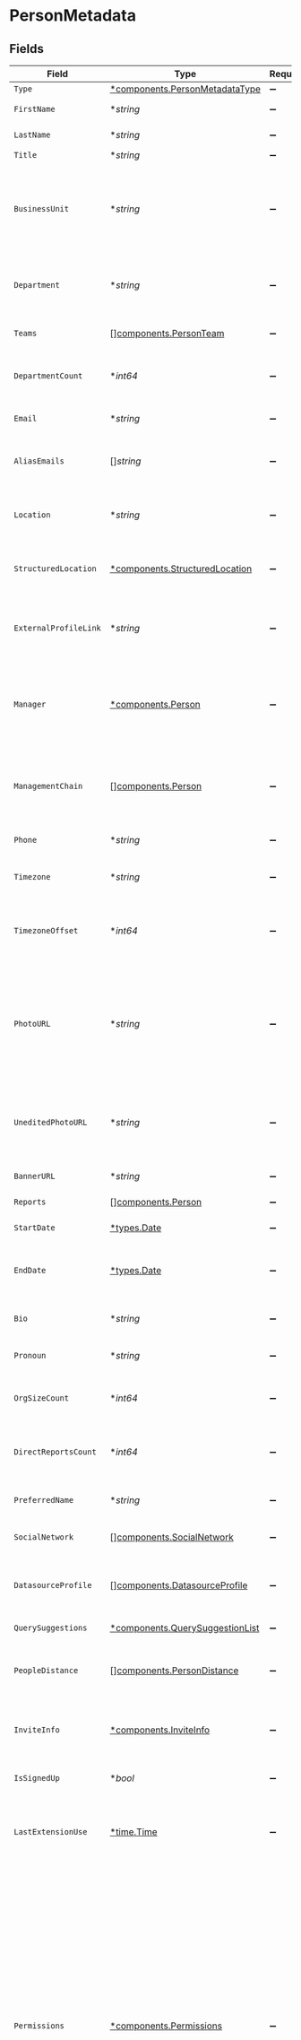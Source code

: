 # PersonMetadata


## Fields

| Field                                                                                                                                                                                                                                                                                                                                                                                                                       | Type                                                                                                                                                                                                                                                                                                                                                                                                                        | Required                                                                                                                                                                                                                                                                                                                                                                                                                    | Description                                                                                                                                                                                                                                                                                                                                                                                                                 | Example                                                                                                                                                                                                                                                                                                                                                                                                                     |
| --------------------------------------------------------------------------------------------------------------------------------------------------------------------------------------------------------------------------------------------------------------------------------------------------------------------------------------------------------------------------------------------------------------------------- | --------------------------------------------------------------------------------------------------------------------------------------------------------------------------------------------------------------------------------------------------------------------------------------------------------------------------------------------------------------------------------------------------------------------------- | --------------------------------------------------------------------------------------------------------------------------------------------------------------------------------------------------------------------------------------------------------------------------------------------------------------------------------------------------------------------------------------------------------------------------- | --------------------------------------------------------------------------------------------------------------------------------------------------------------------------------------------------------------------------------------------------------------------------------------------------------------------------------------------------------------------------------------------------------------------------- | --------------------------------------------------------------------------------------------------------------------------------------------------------------------------------------------------------------------------------------------------------------------------------------------------------------------------------------------------------------------------------------------------------------------------- |
| `Type`                                                                                                                                                                                                                                                                                                                                                                                                                      | [*components.PersonMetadataType](../../models/components/personmetadatatype.md)                                                                                                                                                                                                                                                                                                                                             | :heavy_minus_sign:                                                                                                                                                                                                                                                                                                                                                                                                          | N/A                                                                                                                                                                                                                                                                                                                                                                                                                         | FULL_TIME                                                                                                                                                                                                                                                                                                                                                                                                                   |
| `FirstName`                                                                                                                                                                                                                                                                                                                                                                                                                 | **string*                                                                                                                                                                                                                                                                                                                                                                                                                   | :heavy_minus_sign:                                                                                                                                                                                                                                                                                                                                                                                                          | The first name of the person                                                                                                                                                                                                                                                                                                                                                                                                |                                                                                                                                                                                                                                                                                                                                                                                                                             |
| `LastName`                                                                                                                                                                                                                                                                                                                                                                                                                  | **string*                                                                                                                                                                                                                                                                                                                                                                                                                   | :heavy_minus_sign:                                                                                                                                                                                                                                                                                                                                                                                                          | The last name of the person                                                                                                                                                                                                                                                                                                                                                                                                 |                                                                                                                                                                                                                                                                                                                                                                                                                             |
| `Title`                                                                                                                                                                                                                                                                                                                                                                                                                     | **string*                                                                                                                                                                                                                                                                                                                                                                                                                   | :heavy_minus_sign:                                                                                                                                                                                                                                                                                                                                                                                                          | Job title.                                                                                                                                                                                                                                                                                                                                                                                                                  |                                                                                                                                                                                                                                                                                                                                                                                                                             |
| `BusinessUnit`                                                                                                                                                                                                                                                                                                                                                                                                              | **string*                                                                                                                                                                                                                                                                                                                                                                                                                   | :heavy_minus_sign:                                                                                                                                                                                                                                                                                                                                                                                                          | Typically the highest level organizational unit; generally applies to bigger companies with multiple distinct businesses.                                                                                                                                                                                                                                                                                                   |                                                                                                                                                                                                                                                                                                                                                                                                                             |
| `Department`                                                                                                                                                                                                                                                                                                                                                                                                                | **string*                                                                                                                                                                                                                                                                                                                                                                                                                   | :heavy_minus_sign:                                                                                                                                                                                                                                                                                                                                                                                                          | An organizational unit where everyone has a similar task, e.g. `Engineering`.                                                                                                                                                                                                                                                                                                                                               |                                                                                                                                                                                                                                                                                                                                                                                                                             |
| `Teams`                                                                                                                                                                                                                                                                                                                                                                                                                     | [][components.PersonTeam](../../models/components/personteam.md)                                                                                                                                                                                                                                                                                                                                                            | :heavy_minus_sign:                                                                                                                                                                                                                                                                                                                                                                                                          | Info about the employee's team(s).                                                                                                                                                                                                                                                                                                                                                                                          |                                                                                                                                                                                                                                                                                                                                                                                                                             |
| `DepartmentCount`                                                                                                                                                                                                                                                                                                                                                                                                           | **int64*                                                                                                                                                                                                                                                                                                                                                                                                                    | :heavy_minus_sign:                                                                                                                                                                                                                                                                                                                                                                                                          | The number of people in this person's department.                                                                                                                                                                                                                                                                                                                                                                           |                                                                                                                                                                                                                                                                                                                                                                                                                             |
| `Email`                                                                                                                                                                                                                                                                                                                                                                                                                     | **string*                                                                                                                                                                                                                                                                                                                                                                                                                   | :heavy_minus_sign:                                                                                                                                                                                                                                                                                                                                                                                                          | The user's primary email address                                                                                                                                                                                                                                                                                                                                                                                            |                                                                                                                                                                                                                                                                                                                                                                                                                             |
| `AliasEmails`                                                                                                                                                                                                                                                                                                                                                                                                               | []*string*                                                                                                                                                                                                                                                                                                                                                                                                                  | :heavy_minus_sign:                                                                                                                                                                                                                                                                                                                                                                                                          | Additional email addresses of this user beyond the primary, if any.                                                                                                                                                                                                                                                                                                                                                         |                                                                                                                                                                                                                                                                                                                                                                                                                             |
| `Location`                                                                                                                                                                                                                                                                                                                                                                                                                  | **string*                                                                                                                                                                                                                                                                                                                                                                                                                   | :heavy_minus_sign:                                                                                                                                                                                                                                                                                                                                                                                                          | User facing string representing the person's location.                                                                                                                                                                                                                                                                                                                                                                      |                                                                                                                                                                                                                                                                                                                                                                                                                             |
| `StructuredLocation`                                                                                                                                                                                                                                                                                                                                                                                                        | [*components.StructuredLocation](../../models/components/structuredlocation.md)                                                                                                                                                                                                                                                                                                                                             | :heavy_minus_sign:                                                                                                                                                                                                                                                                                                                                                                                                          | Detailed location with information about country, state, city etc.                                                                                                                                                                                                                                                                                                                                                          |                                                                                                                                                                                                                                                                                                                                                                                                                             |
| `ExternalProfileLink`                                                                                                                                                                                                                                                                                                                                                                                                       | **string*                                                                                                                                                                                                                                                                                                                                                                                                                   | :heavy_minus_sign:                                                                                                                                                                                                                                                                                                                                                                                                          | Link to a customer's internal profile page. This is set to '#' when no link is desired.                                                                                                                                                                                                                                                                                                                                     |                                                                                                                                                                                                                                                                                                                                                                                                                             |
| `Manager`                                                                                                                                                                                                                                                                                                                                                                                                                   | [*components.Person](../../models/components/person.md)                                                                                                                                                                                                                                                                                                                                                                     | :heavy_minus_sign:                                                                                                                                                                                                                                                                                                                                                                                                          | N/A                                                                                                                                                                                                                                                                                                                                                                                                                         | {<br/>"name": "George Clooney",<br/>"obfuscatedId": "abc123"<br/>}                                                                                                                                                                                                                                                                                                                                                          |
| `ManagementChain`                                                                                                                                                                                                                                                                                                                                                                                                           | [][components.Person](../../models/components/person.md)                                                                                                                                                                                                                                                                                                                                                                    | :heavy_minus_sign:                                                                                                                                                                                                                                                                                                                                                                                                          | The chain of reporting in the company as far up as it goes. The last entry is this person's direct manager.                                                                                                                                                                                                                                                                                                                 |                                                                                                                                                                                                                                                                                                                                                                                                                             |
| `Phone`                                                                                                                                                                                                                                                                                                                                                                                                                     | **string*                                                                                                                                                                                                                                                                                                                                                                                                                   | :heavy_minus_sign:                                                                                                                                                                                                                                                                                                                                                                                                          | Phone number as a number string.                                                                                                                                                                                                                                                                                                                                                                                            |                                                                                                                                                                                                                                                                                                                                                                                                                             |
| `Timezone`                                                                                                                                                                                                                                                                                                                                                                                                                  | **string*                                                                                                                                                                                                                                                                                                                                                                                                                   | :heavy_minus_sign:                                                                                                                                                                                                                                                                                                                                                                                                          | The timezone of the person. E.g. "Pacific Daylight Time".                                                                                                                                                                                                                                                                                                                                                                   |                                                                                                                                                                                                                                                                                                                                                                                                                             |
| `TimezoneOffset`                                                                                                                                                                                                                                                                                                                                                                                                            | **int64*                                                                                                                                                                                                                                                                                                                                                                                                                    | :heavy_minus_sign:                                                                                                                                                                                                                                                                                                                                                                                                          | The offset of the person's timezone in seconds from UTC.                                                                                                                                                                                                                                                                                                                                                                    |                                                                                                                                                                                                                                                                                                                                                                                                                             |
| `PhotoURL`                                                                                                                                                                                                                                                                                                                                                                                                                  | **string*                                                                                                                                                                                                                                                                                                                                                                                                                   | :heavy_minus_sign:                                                                                                                                                                                                                                                                                                                                                                                                          | The URL of the person's avatar. Public, glean-authenticated and Base64 encoded data URLs are all valid (but not third-party-authenticated URLs).                                                                                                                                                                                                                                                                            |                                                                                                                                                                                                                                                                                                                                                                                                                             |
| `UneditedPhotoURL`                                                                                                                                                                                                                                                                                                                                                                                                          | **string*                                                                                                                                                                                                                                                                                                                                                                                                                   | :heavy_minus_sign:                                                                                                                                                                                                                                                                                                                                                                                                          | The original photo URL of the person's avatar before any edits they made are applied                                                                                                                                                                                                                                                                                                                                        |                                                                                                                                                                                                                                                                                                                                                                                                                             |
| `BannerURL`                                                                                                                                                                                                                                                                                                                                                                                                                 | **string*                                                                                                                                                                                                                                                                                                                                                                                                                   | :heavy_minus_sign:                                                                                                                                                                                                                                                                                                                                                                                                          | The URL of the person's banner photo.                                                                                                                                                                                                                                                                                                                                                                                       |                                                                                                                                                                                                                                                                                                                                                                                                                             |
| `Reports`                                                                                                                                                                                                                                                                                                                                                                                                                   | [][components.Person](../../models/components/person.md)                                                                                                                                                                                                                                                                                                                                                                    | :heavy_minus_sign:                                                                                                                                                                                                                                                                                                                                                                                                          | N/A                                                                                                                                                                                                                                                                                                                                                                                                                         |                                                                                                                                                                                                                                                                                                                                                                                                                             |
| `StartDate`                                                                                                                                                                                                                                                                                                                                                                                                                 | [*types.Date](../../types/date.md)                                                                                                                                                                                                                                                                                                                                                                                          | :heavy_minus_sign:                                                                                                                                                                                                                                                                                                                                                                                                          | The date when the employee started.                                                                                                                                                                                                                                                                                                                                                                                         |                                                                                                                                                                                                                                                                                                                                                                                                                             |
| `EndDate`                                                                                                                                                                                                                                                                                                                                                                                                                   | [*types.Date](../../types/date.md)                                                                                                                                                                                                                                                                                                                                                                                          | :heavy_minus_sign:                                                                                                                                                                                                                                                                                                                                                                                                          | If a former employee, the last date of employment.                                                                                                                                                                                                                                                                                                                                                                          |                                                                                                                                                                                                                                                                                                                                                                                                                             |
| `Bio`                                                                                                                                                                                                                                                                                                                                                                                                                       | **string*                                                                                                                                                                                                                                                                                                                                                                                                                   | :heavy_minus_sign:                                                                                                                                                                                                                                                                                                                                                                                                          | Short biography or mission statement of the employee.                                                                                                                                                                                                                                                                                                                                                                       |                                                                                                                                                                                                                                                                                                                                                                                                                             |
| `Pronoun`                                                                                                                                                                                                                                                                                                                                                                                                                   | **string*                                                                                                                                                                                                                                                                                                                                                                                                                   | :heavy_minus_sign:                                                                                                                                                                                                                                                                                                                                                                                                          | She/her, He/his or other pronoun.                                                                                                                                                                                                                                                                                                                                                                                           |                                                                                                                                                                                                                                                                                                                                                                                                                             |
| `OrgSizeCount`                                                                                                                                                                                                                                                                                                                                                                                                              | **int64*                                                                                                                                                                                                                                                                                                                                                                                                                    | :heavy_minus_sign:                                                                                                                                                                                                                                                                                                                                                                                                          | The total recursive size of the people reporting to this person, or 1                                                                                                                                                                                                                                                                                                                                                       |                                                                                                                                                                                                                                                                                                                                                                                                                             |
| `DirectReportsCount`                                                                                                                                                                                                                                                                                                                                                                                                        | **int64*                                                                                                                                                                                                                                                                                                                                                                                                                    | :heavy_minus_sign:                                                                                                                                                                                                                                                                                                                                                                                                          | The total number of people who directly report to this person, or 0                                                                                                                                                                                                                                                                                                                                                         |                                                                                                                                                                                                                                                                                                                                                                                                                             |
| `PreferredName`                                                                                                                                                                                                                                                                                                                                                                                                             | **string*                                                                                                                                                                                                                                                                                                                                                                                                                   | :heavy_minus_sign:                                                                                                                                                                                                                                                                                                                                                                                                          | The preferred name of the person, or a nickname.                                                                                                                                                                                                                                                                                                                                                                            |                                                                                                                                                                                                                                                                                                                                                                                                                             |
| `SocialNetwork`                                                                                                                                                                                                                                                                                                                                                                                                             | [][components.SocialNetwork](../../models/components/socialnetwork.md)                                                                                                                                                                                                                                                                                                                                                      | :heavy_minus_sign:                                                                                                                                                                                                                                                                                                                                                                                                          | List of social network profiles.                                                                                                                                                                                                                                                                                                                                                                                            |                                                                                                                                                                                                                                                                                                                                                                                                                             |
| `DatasourceProfile`                                                                                                                                                                                                                                                                                                                                                                                                         | [][components.DatasourceProfile](../../models/components/datasourceprofile.md)                                                                                                                                                                                                                                                                                                                                              | :heavy_minus_sign:                                                                                                                                                                                                                                                                                                                                                                                                          | List of profiles this user has in different datasources / tools that they use.                                                                                                                                                                                                                                                                                                                                              |                                                                                                                                                                                                                                                                                                                                                                                                                             |
| `QuerySuggestions`                                                                                                                                                                                                                                                                                                                                                                                                          | [*components.QuerySuggestionList](../../models/components/querysuggestionlist.md)                                                                                                                                                                                                                                                                                                                                           | :heavy_minus_sign:                                                                                                                                                                                                                                                                                                                                                                                                          | N/A                                                                                                                                                                                                                                                                                                                                                                                                                         |                                                                                                                                                                                                                                                                                                                                                                                                                             |
| `PeopleDistance`                                                                                                                                                                                                                                                                                                                                                                                                            | [][components.PersonDistance](../../models/components/persondistance.md)                                                                                                                                                                                                                                                                                                                                                    | :heavy_minus_sign:                                                                                                                                                                                                                                                                                                                                                                                                          | List of people and distances to those people from this person. Optionally with metadata.                                                                                                                                                                                                                                                                                                                                    |                                                                                                                                                                                                                                                                                                                                                                                                                             |
| `InviteInfo`                                                                                                                                                                                                                                                                                                                                                                                                                | [*components.InviteInfo](../../models/components/inviteinfo.md)                                                                                                                                                                                                                                                                                                                                                             | :heavy_minus_sign:                                                                                                                                                                                                                                                                                                                                                                                                          | Information regarding the invite status of a person.                                                                                                                                                                                                                                                                                                                                                                        |                                                                                                                                                                                                                                                                                                                                                                                                                             |
| `IsSignedUp`                                                                                                                                                                                                                                                                                                                                                                                                                | **bool*                                                                                                                                                                                                                                                                                                                                                                                                                     | :heavy_minus_sign:                                                                                                                                                                                                                                                                                                                                                                                                          | Whether the user has signed into Glean at least once.                                                                                                                                                                                                                                                                                                                                                                       |                                                                                                                                                                                                                                                                                                                                                                                                                             |
| `LastExtensionUse`                                                                                                                                                                                                                                                                                                                                                                                                          | [*time.Time](https://pkg.go.dev/time#Time)                                                                                                                                                                                                                                                                                                                                                                                  | :heavy_minus_sign:                                                                                                                                                                                                                                                                                                                                                                                                          | The last time the user has used the Glean extension in ISO 8601 format.                                                                                                                                                                                                                                                                                                                                                     |                                                                                                                                                                                                                                                                                                                                                                                                                             |
| `Permissions`                                                                                                                                                                                                                                                                                                                                                                                                               | [*components.Permissions](../../models/components/permissions.md)                                                                                                                                                                                                                                                                                                                                                           | :heavy_minus_sign:                                                                                                                                                                                                                                                                                                                                                                                                          | Describes the permissions levels that a user has for permissioned features. When the client sends this, Permissions.read and Permissions.write are the additional permissions granted to a user on top of what they have via their roles.<br/>When the server sends this, Permissions.read and Permissions.write are the complete (merged) set of permissions the user has, and Permissions.roles is just for display purposes. |                                                                                                                                                                                                                                                                                                                                                                                                                             |
| `CustomFields`                                                                                                                                                                                                                                                                                                                                                                                                              | [][components.CustomFieldData](../../models/components/customfielddata.md)                                                                                                                                                                                                                                                                                                                                                  | :heavy_minus_sign:                                                                                                                                                                                                                                                                                                                                                                                                          | User customizable fields for additional people information.                                                                                                                                                                                                                                                                                                                                                                 |                                                                                                                                                                                                                                                                                                                                                                                                                             |
| `LoggingID`                                                                                                                                                                                                                                                                                                                                                                                                                 | **string*                                                                                                                                                                                                                                                                                                                                                                                                                   | :heavy_minus_sign:                                                                                                                                                                                                                                                                                                                                                                                                          | The logging id of the person used in scrubbed logs, tracking GA metrics.                                                                                                                                                                                                                                                                                                                                                    |                                                                                                                                                                                                                                                                                                                                                                                                                             |
| `StartDatePercentile`                                                                                                                                                                                                                                                                                                                                                                                                       | **float32*                                                                                                                                                                                                                                                                                                                                                                                                                  | :heavy_minus_sign:                                                                                                                                                                                                                                                                                                                                                                                                          | Percentage of the company that started strictly after this person. Between [0,100).                                                                                                                                                                                                                                                                                                                                         |                                                                                                                                                                                                                                                                                                                                                                                                                             |
| `BusyEvents`                                                                                                                                                                                                                                                                                                                                                                                                                | [][components.AnonymousEvent](../../models/components/anonymousevent.md)                                                                                                                                                                                                                                                                                                                                                    | :heavy_minus_sign:                                                                                                                                                                                                                                                                                                                                                                                                          | Intervals of busy time for this person, along with the type of event they're busy with.                                                                                                                                                                                                                                                                                                                                     |                                                                                                                                                                                                                                                                                                                                                                                                                             |
| `ProfileBoolSettings`                                                                                                                                                                                                                                                                                                                                                                                                       | map[string]*bool*                                                                                                                                                                                                                                                                                                                                                                                                           | :heavy_minus_sign:                                                                                                                                                                                                                                                                                                                                                                                                          | flag settings to indicate user profile settings for certain items                                                                                                                                                                                                                                                                                                                                                           |                                                                                                                                                                                                                                                                                                                                                                                                                             |
| `Badges`                                                                                                                                                                                                                                                                                                                                                                                                                    | [][components.Badge](../../models/components/badge.md)                                                                                                                                                                                                                                                                                                                                                                      | :heavy_minus_sign:                                                                                                                                                                                                                                                                                                                                                                                                          | The badges that a user has earned over their lifetime.                                                                                                                                                                                                                                                                                                                                                                      |                                                                                                                                                                                                                                                                                                                                                                                                                             |
| `IsOrgRoot`                                                                                                                                                                                                                                                                                                                                                                                                                 | **bool*                                                                                                                                                                                                                                                                                                                                                                                                                     | :heavy_minus_sign:                                                                                                                                                                                                                                                                                                                                                                                                          | Whether this person is a "root" node in their organization's hierarchy.                                                                                                                                                                                                                                                                                                                                                     |                                                                                                                                                                                                                                                                                                                                                                                                                             |